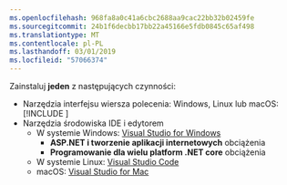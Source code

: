 ```yaml
---
ms.openlocfilehash: 968fa8a0c41a6cbc2688aa9cac22bb32b02459fe
ms.sourcegitcommit: 24b1f6decbb17bb22a45166e5fdb0845c65af498
ms.translationtype: MT
ms.contentlocale: pl-PL
ms.lasthandoff: 03/01/2019
ms.locfileid: "57066374"
---
```

Zainstaluj **jeden** z następujących czynności:

* Narzędzia interfejsu wiersza polecenia: Windows, Linux lub macOS: [!INCLUDE [](~/includes/net-core-sdk-download-link.md)]
* Narzędzia środowiska IDE i edytorem
  * W systemie Windows: [Visual Studio for Windows](https://www.microsoft.com/net/download/windows)
    * **ASP.NET i tworzenie aplikacji internetowych** obciążenia
    * **Programowanie dla wielu platform .NET core** obciążenia
  * W systemie Linux: [Visual Studio Code](https://www.microsoft.com/net/download/linux)
  * macOS: [Visual Studio for Mac](https://www.microsoft.com/net/download/macos)
